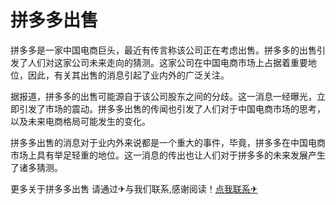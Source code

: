 # 拼多多出售

拼多多是一家中国电商巨头，最近有传言称该公司正在考虑出售。拼多多的出售引发了人们对这家公司未来走向的猜测。这家公司在中国电商市场上占据着重要地位，因此，有关其出售的消息引起了业内外的广泛关注。

据报道，拼多多的出售可能源自于该公司股东之间的分歧。这一消息一经曝光，立即引发了市场的震动。拼多多出售的传闻也引发了人们对于中国电商市场的思考，以及未来电商格局可能发生的变化。

拼多多出售的消息对于业内外来说都是一个重大的事件，毕竟，拼多多在中国电商市场上具有举足轻重的地位。这一消息的传出也让人们对于拼多多的未来发展产生了诸多猜测。

更多关于拼多多出售 请通过✈与我们联系,感谢阅读！[点我联系✈](https://chat.k02.cc)